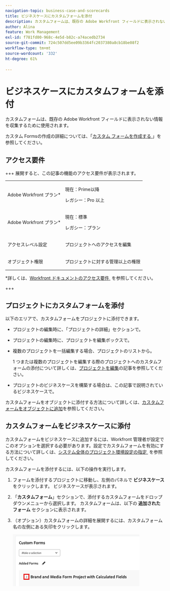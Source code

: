```yaml
---
navigation-topic: business-case-and-scorecards
title: ビジネスケースにカスタムフォームを添付
description: カスタムフォームは、既存の Adobe Workfront フィールドに表示されない情報を収集するために使用されます。
author: Alina
feature: Work Management
exl-id: f781fd00-968c-4e5d-b82c-a74acedb2734
source-git-commit: 724c507dd5ee09b3364fc2037380a8cb18be08f2
workflow-type: tm+mt
source-wordcount: '332'
ht-degree: 61%

---
```


# ビジネスケースにカスタムフォームを添付

カスタムフォームは、既存の Adobe Workfront フィールドに表示されない情報を収集するために使用されます。 

カスタム Formsの作成の詳細については、「[&#x200B; カスタム フォームを作成する &#x200B;](/help/quicksilver/administration-and-setup/customize-workfront/create-manage-custom-forms/form-designer/design-a-form/design-a-form.md)」を参照してください。

## アクセス要件

<!--Audit: 06/2025-->

+++ 展開すると、この記事の機能のアクセス要件が表示されます。

<table style="table-layout:auto"> 
 <col> 
 <col> 
 <tbody> 
  <tr> 
   <td role="rowheader"><p>Adobe Workfront プラン*</p></td> 
   <td> <p>現在：Prime以降</p>
   <p>レガシー：Pro 以上</p> </td> 
  </tr> 
  <tr> 
   <td role="rowheader"><p>Adobe Workfront プラン*</p></td> 
   <td> 
   <p>現在：標準 </p> 
   <p>レガシー：プラン </p> </td> 
  </tr> 
  <tr> 
   <td role="rowheader">アクセスレベル設定</td> 
   <td> <p>プロジェクトへのアクセスを編集</p>  </td> 
  </tr> 
  <tr> 
   <td role="rowheader"><p>オブジェクト権限</p></td> 
   <td> <p>プロジェクトに対する管理以上の権限</p>  </td> 
  </tr> 
 </tbody> 
</table>

*詳しくは、[Workfront ドキュメントのアクセス要件 &#x200B;](/help/quicksilver/administration-and-setup/add-users/access-levels-and-object-permissions/access-level-requirements-in-documentation.md) を参照してください。

+++

## プロジェクトにカスタムフォームを添付

以下のエリアで、カスタムフォームをプロジェクトに添付できます。

* プロジェクトの編集時に、「プロジェクトの詳細」セクションで。
* プロジェクトの編集時に、プロジェクトを編集ボックスで。
* 複数のプロジェクトを一括編集する場合、プロジェクトのリストから。

  1 つまたは複数のプロジェクトを編集する際のプロジェクトへのカスタムフォームの添付について詳しくは、[プロジェクトを編集](../../../manage-work/projects/manage-projects/edit-projects.md)の記事を参照してください。

* プロジェクトのビジネスケースを構築する場合は、この記事で説明されているビジネスケースで。

カスタムフォームをオブジェクトに添付する方法について詳しくは、[カスタムフォームをオブジェクトに追加](../../../workfront-basics/work-with-custom-forms/add-a-custom-form-to-an-object.md)を参照してください。

## カスタムフォームをビジネスケースに添付

カスタムフォームをビジネスケースに追加するには、Workfront 管理者が設定でこのオプションを選択する必要があります。設定でカスタムフォームを有効にする方法について詳しくは、[&#x200B; システム全体のプロジェクト環境設定の指定 &#x200B;](../../../administration-and-setup/set-up-workfront/configure-system-defaults/set-project-preferences.md) を参照してください。

カスタムフォームを添付するには、以下の操作を実行します。

1. フォームを添付するプロジェクトに移動し、左側のパネルで **ビジネスケース** をクリックします。 ビジネスケースが表示されます。

1. 「**カスタムフォーム**」セクションで、添付するカスタムフォームをドロップダウンメニューから選択します。 カスタムフォームは、以下の **追加されたフォーム** セクションに表示されます。

1. （オプション）カスタムフォームの詳細を展開するには、カスタムフォーム名の左側にある矢印をクリックします。

   ![&#x200B; カスタムフォームの詳細を展開 &#x200B;](assets/expand-custom-form-details.png)

<!--1. (Optional) Select&nbsp;**Edit Custom Form**.  
  ![Edit custom form](assets/acf1-350x122.png)

1. (Optional) Specify information in the fields of the custom form, then click&nbsp;**Save** . -->
